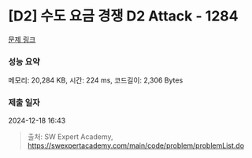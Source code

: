 # [D2] 수도 요금 경쟁 D2 Attack - 1284 

[문제 링크](https://swexpertacademy.com/main/code/problem/problemDetail.do?contestProbId=AV189xUaI8UCFAZN) 

### 성능 요약

메모리: 20,284 KB, 시간: 224 ms, 코드길이: 2,306 Bytes

### 제출 일자

2024-12-18 16:43



> 출처: SW Expert Academy, https://swexpertacademy.com/main/code/problem/problemList.do
